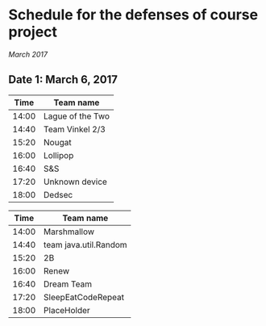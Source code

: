 # Schedule for the defenses of course project
_March 2017_

## Date 1: March 6, 2017

| Time  | Team name        |
| ----- | ---------------- |
| 14:00 | Lague of the Two |
| 14:40 | Team Vinkel 2/3  |
| 15:20 | Nougat           |
| 16:00 | Lollipop         |
| 16:40 | S&S              |
| 17:20 | Unknown device   |
| 18:00 | Dedsec           |

| Time  | Team name             |
| ----- | --------------------- |
| 14:00 | Marshmallow           |
| 14:40 | team java.util.Random |
| 15:20 | 2B||!2B               |
| 16:00 | Renew                 |
| 16:40 | Dream Team            |
| 17:20 | SleepEatCodeRepeat    |
| 18:00 | PlaceHolder           |
